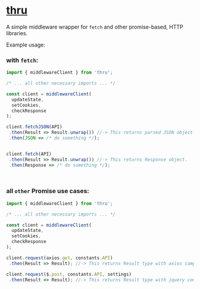 # [thru]()

A simple middleware wrapper for `fetch` and other promise-based, HTTP libraries.
 
Example usage:

### with `fetch`:
```javascript
import { middlewareClient } from 'thru';

/* ... all other necessary imports ... */

const client = middlewareClient( 
  updateState, 
  setCookies,
  checkResponse
);

client.fetchJSON(API)
 .then(Result => Result.unwrap()) //-> This returns parsed JSON object.
 .then(JSON => /* do something */);


client.fetch(API)
 .then(Result => Result.unwrap()) //-> This returns Response object.
 .then(Response => /* do something */);

 
 ```
 
### all `other` Promise use cases:
```javascript
import { middlewareClient } from 'thru';

/* ... all other necessary imports ... */

const client = middlewareClient( 
  updateState, 
  setCookies,
  checkResponse
);

client.request(axios.get, constants.API)
 .then(Result => Result); //-> This returns Result type with axios compatible response.

client.request($.post, constants.API, settings)
 .then(Result => Result); //-> This returns Result type with jquery compatible response.
```



